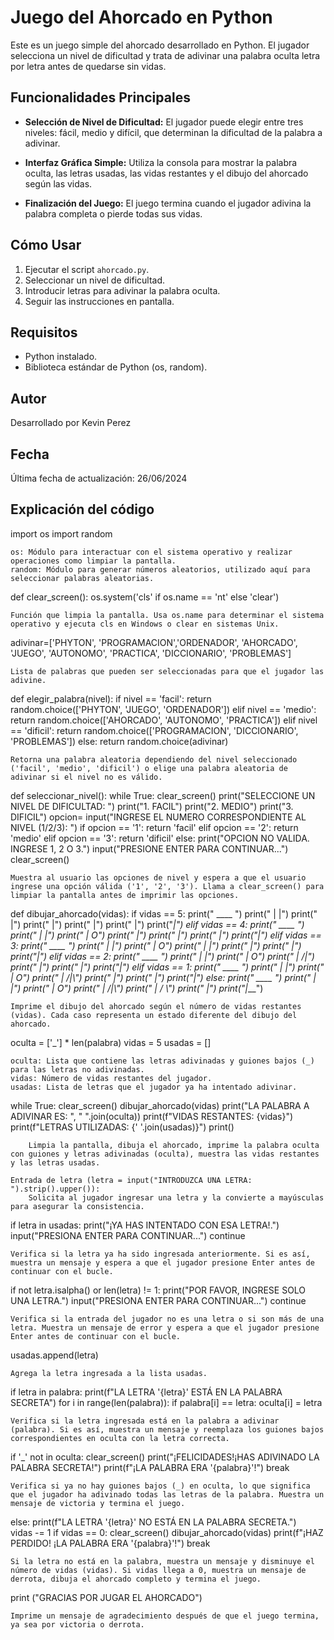 # Juego del Ahorcado en Python

Este es un juego simple del ahorcado desarrollado en Python. El jugador selecciona un nivel de dificultad y trata de adivinar una palabra oculta letra por letra antes de quedarse sin vidas.

## Funcionalidades Principales

- **Selección de Nivel de Dificultad:** El jugador puede elegir entre tres niveles: fácil, medio y difícil, que determinan la dificultad de la palabra a adivinar.
  
- **Interfaz Gráfica Simple:** Utiliza la consola para mostrar la palabra oculta, las letras usadas, las vidas restantes y el dibujo del ahorcado según las vidas.
  
- **Finalización del Juego:** El juego termina cuando el jugador adivina la palabra completa o pierde todas sus vidas.

## Cómo Usar

1. Ejecutar el script `ahorcado.py`.
2. Seleccionar un nivel de dificultad.
3. Introducir letras para adivinar la palabra oculta.
4. Seguir las instrucciones en pantalla.

## Requisitos

- Python instalado.
- Biblioteca estándar de Python (os, random).

## Autor

Desarrollado por Kevin Perez

## Fecha

Última fecha de actualización: 26/06/2024

## Explicación del código

import os
import random

    os: Módulo para interactuar con el sistema operativo y realizar operaciones como limpiar la pantalla.
    random: Módulo para generar números aleatorios, utilizado aquí para seleccionar palabras aleatorias.

def clear_screen():
    os.system('cls' if os.name == 'nt' else 'clear')

    Función que limpia la pantalla. Usa os.name para determinar el sistema operativo y ejecuta cls en Windows o clear en sistemas Unix.

adivinar=['PHYTON', 'PROGRAMACION','ORDENADOR', 'AHORCADO', 'JUEGO', 'AUTONOMO', 'PRACTICA', 'DICCIONARIO', 'PROBLEMAS']

    Lista de palabras que pueden ser seleccionadas para que el jugador las adivine.

def elegir_palabra(nivel):
    if nivel == 'facil':
        return random.choice(['PHYTON', 'JUEGO', 'ORDENADOR'])
    elif nivel == 'medio':
        return random.choice(['AHORCADO', 'AUTONOMO', 'PRACTICA'])
    elif nivel == 'dificil':
        return random.choice(['PROGRAMACION', 'DICCIONARIO', 'PROBLEMAS'])
    else:
        return random.choice(adivinar)

    Retorna una palabra aleatoria dependiendo del nivel seleccionado ('facil', 'medio', 'dificil') o elige una palabra aleatoria de adivinar si el nivel no es válido.

def seleccionar_nivel():
    while True:
        clear_screen()
        print("SELECCIONE UN NIVEL DE DIFICULTAD: ")
        print("1. FACIL")
        print("2. MEDIO")
        print("3. DIFICIL")
        opcion= input("INGRESE EL NUMERO CORRESPONDIENTE AL NIVEL (1/2/3): ")
        if opcion == '1':
            return 'facil'
        elif opcion == '2':
            return 'medio'
        elif opcion == '3':
            return 'dificil'
        else:
            print("OPCION NO VALIDA. INGRESE 1, 2 O 3.")
            input("PRESIONE ENTER PARA CONTINUAR...")
            clear_screen()

    Muestra al usuario las opciones de nivel y espera a que el usuario ingrese una opción válida ('1', '2', '3'). Llama a clear_screen() para limpiar la pantalla antes de imprimir las opciones.

def dibujar_ahorcado(vidas):
    if vidas == 5:
        print("  ____ ")
        print(" |    |")
        print(" |")
        print(" |")
        print(" |")
        print(" |")
        print("_|___")
    elif vidas == 4:
        print("  ____ ")
        print(" |    |")
        print(" |    O")
        print(" |")
        print(" |")
        print(" |")
        print("_|___")
    elif vidas == 3:
        print("  ____ ")
        print(" |    |")
        print(" |    O")
        print(" |    |")
        print(" |")
        print(" |")
        print("_|___")
    elif vidas == 2:
        print("  ____ ")
        print(" |    |")
        print(" |    O")
        print(" |   /|")
        print(" |")
        print(" |")
        print("_|___")
    elif vidas == 1:
        print("  ____ ")
        print(" |    |")
        print(" |    O")
        print(" |   /|\\")
        print(" |")
        print(" |")
        print("_|___")
    else:
        print("  ____ ")
        print(" |    |")
        print(" |    O")
        print(" |   /|\\")
        print(" |   / \\")
        print(" |")
        print("_|___")

    Imprime el dibujo del ahorcado según el número de vidas restantes (vidas). Cada caso representa un estado diferente del dibujo del ahorcado.

oculta = ['_'] * len(palabra)
vidas = 5
usadas = []

    oculta: Lista que contiene las letras adivinadas y guiones bajos (_) para las letras no adivinadas.
    vidas: Número de vidas restantes del jugador.
    usadas: Lista de letras que el jugador ya ha intentado adivinar.

 while True:
        clear_screen()
        dibujar_ahorcado(vidas)
        print("LA PALABRA A ADIVINAR ES: ", " ".join(oculta))
        print(f"VIDAS RESTANTES: {vidas}")
        print(f"LETRAS UTILIZADAS: {' '.join(usadas)}")
        print()

        Limpia la pantalla, dibuja el ahorcado, imprime la palabra oculta con guiones y letras adivinadas (oculta), muestra las vidas restantes y las letras usadas.

    Entrada de letra (letra = input("INTRODUZCA UNA LETRA: ").strip().upper()):
        Solicita al jugador ingresar una letra y la convierte a mayúsculas para asegurar la consistencia.

if letra in usadas:
    print("¡YA HAS INTENTADO CON ESA LETRA!.")
    input("PRESIONA ENTER PARA CONTINUAR...")
    continue

    Verifica si la letra ya ha sido ingresada anteriormente. Si es así, muestra un mensaje y espera a que el jugador presione Enter antes de continuar con el bucle.

if not letra.isalpha() or len(letra) != 1:
    print("POR FAVOR, INGRESE SOLO UNA LETRA.")
    input("PRESIONA ENTER PARA CONTINUAR...")
    continue

    Verifica si la entrada del jugador no es una letra o si son más de una letra. Muestra un mensaje de error y espera a que el jugador presione Enter antes de continuar con el bucle.

usadas.append(letra)

    Agrega la letra ingresada a la lista usadas.

if letra in palabra:
    print(f"LA LETRA '{letra}' ESTÁ EN LA PALABRA SECRETA")
    for i in range(len(palabra)):
        if palabra[i] == letra:
            oculta[i] = letra

    Verifica si la letra ingresada está en la palabra a adivinar (palabra). Si es así, muestra un mensaje y reemplaza los guiones bajos correspondientes en oculta con la letra correcta.

if '_' not in oculta:
    clear_screen()
    print("¡FELICIDADES!¡HAS ADIVINADO LA PALABRA SECRETA!")
    print(f"¡LA PALABRA ERA '{palabra}'!")
    break

    Verifica si ya no hay guiones bajos (_) en oculta, lo que significa que el jugador ha adivinado todas las letras de la palabra. Muestra un mensaje de victoria y termina el juego.

else:
    print(f"LA LETRA '{letra}' NO ESTÁ EN LA PALABRA SECRETA.")   
    vidas -= 1 
    if vidas == 0:
        clear_screen()
        dibujar_ahorcado(vidas)
        print(f"¡HAZ PERDIDO! ¡LA PALABRA ERA '{palabra}'!")
        break

    Si la letra no está en la palabra, muestra un mensaje y disminuye el número de vidas (vidas). Si vidas llega a 0, muestra un mensaje de derrota, dibuja el ahorcado completo y termina el juego.

print ("GRACIAS POR JUGAR EL AHORCADO")

    Imprime un mensaje de agradecimiento después de que el juego termina, ya sea por victoria o derrota.
